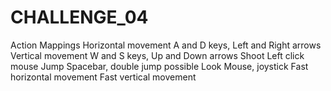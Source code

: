 # CHALLENGE_04

Action Mappings
Horizontal movement                                              A and D keys, Left and Right arrows
Vertical movement                                                W and S keys, Up and Down arrows
Shoot                                                            Left click mouse 
Jump                                                             Spacebar, double jump possible
Look                                                             Mouse, joystick
Fast horizontal movement
Fast vertical movement
